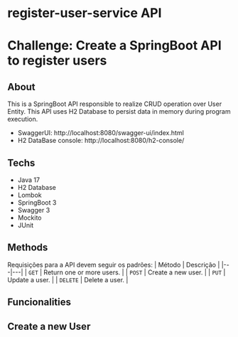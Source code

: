 # register-user-service API
# Challenge: Create a SpringBoot API to register users

## About
This is a SpringBoot API responsible to realize CRUD operation over User Entity. This API uses H2 Database to persist data in memory during program execution.

- SwaggerUI: http://localhost:8080/swagger-ui/index.html
- H2 DataBase console:
http://localhost:8080/h2-console/

## Techs
- Java 17
- H2 Database
- Lombok
- SpringBoot 3
- Swagger 3
- Mockito
- JUnit

## Methods
Requisições para a API devem seguir os padrões:
| Método | Descrição |
|---|---|
| `GET` | Return one or more users. |
| `POST` | Create a new user. |
| `PUT` | Update a user. |
| `DELETE` | Delete a user. |

## Funcionalities

## Create a new User

